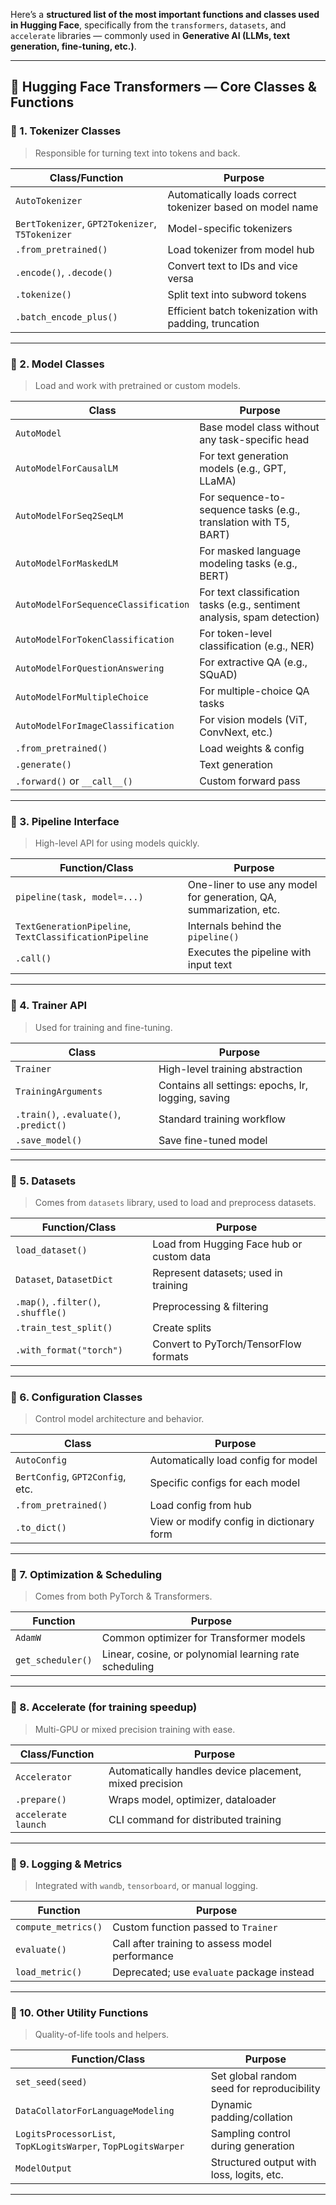 Here’s a **structured list of the most important functions and classes used in Hugging Face**, specifically from the `transformers`, `datasets`, and `accelerate` libraries — commonly used in **Generative AI (LLMs, text generation, fine-tuning, etc.)**.

---

## 🧠 Hugging Face Transformers — Core Classes & Functions

### 🔹 1. **Tokenizer Classes**

> Responsible for turning text into tokens and back.

| Class/Function                                  | Purpose                                                   |
| ----------------------------------------------- | --------------------------------------------------------- |
| `AutoTokenizer`                                 | Automatically loads correct tokenizer based on model name |
| `BertTokenizer`, `GPT2Tokenizer`, `T5Tokenizer` | Model-specific tokenizers                                 |
| `.from_pretrained()`                            | Load tokenizer from model hub                             |
| `.encode()`, `.decode()`                        | Convert text to IDs and vice versa                        |
| `.tokenize()`                                   | Split text into subword tokens                            |
| `.batch_encode_plus()`                          | Efficient batch tokenization with padding, truncation     |

---

### 🔹 2. **Model Classes**

> Load and work with pretrained or custom models.

| Class                                      | Purpose                                                                  |
| ------------------------------------------ | ------------------------------------------------------------------------ |
| `AutoModel`                                | Base model class without any task-specific head                          |
| `AutoModelForCausalLM`                     | For text generation models (e.g., GPT, LLaMA)                            |
| `AutoModelForSeq2SeqLM`                    | For sequence-to-sequence tasks (e.g., translation with T5, BART)         |
| `AutoModelForMaskedLM`                     | For masked language modeling tasks (e.g., BERT)                          |
| `AutoModelForSequenceClassification`       | For text classification tasks (e.g., sentiment analysis, spam detection) |
| `AutoModelForTokenClassification`          | For token-level classification (e.g., NER)                               |
| `AutoModelForQuestionAnswering`            | For extractive QA (e.g., SQuAD)                                          |
| `AutoModelForMultipleChoice`               | For multiple-choice QA tasks                                             |
| `AutoModelForImageClassification`          | For vision models (ViT, ConvNext, etc.)                                  |
| `.from_pretrained()`                       | Load weights & config                                                    |
| `.generate()`                              | Text generation                                                          |
| `.forward()` or `__call__()`               | Custom forward pass                                                      |

---

### 🔹 3. **Pipeline Interface**

> High-level API for using models quickly.

| Function/Class                                         | Purpose                                                            |
| ------------------------------------------------------ | ------------------------------------------------------------------ |
| `pipeline(task, model=...)`                            | One-liner to use any model for generation, QA, summarization, etc. |
| `TextGenerationPipeline`, `TextClassificationPipeline` | Internals behind the `pipeline()`                                  |
| `.call()`                                              | Executes the pipeline with input text                              |

---

### 🔹 4. **Trainer API**

> Used for training and fine-tuning.

| Class                                   | Purpose                                            |
| --------------------------------------- | -------------------------------------------------- |
| `Trainer`                               | High-level training abstraction                    |
| `TrainingArguments`                     | Contains all settings: epochs, lr, logging, saving |
| `.train()`, `.evaluate()`, `.predict()` | Standard training workflow                         |
| `.save_model()`                         | Save fine-tuned model                              |

---

### 🔹 5. **Datasets**

> Comes from `datasets` library, used to load and preprocess datasets.

| Function/Class                      | Purpose                                   |
| ----------------------------------- | ----------------------------------------- |
| `load_dataset()`                    | Load from Hugging Face hub or custom data |
| `Dataset`, `DatasetDict`            | Represent datasets; used in training      |
| `.map()`, `.filter()`, `.shuffle()` | Preprocessing & filtering                 |
| `.train_test_split()`               | Create splits                             |
| `.with_format("torch")`             | Convert to PyTorch/TensorFlow formats     |

---

### 🔹 6. **Configuration Classes**

> Control model architecture and behavior.

| Class                            | Purpose                                  |
| -------------------------------- | ---------------------------------------- |
| `AutoConfig`                     | Automatically load config for model      |
| `BertConfig`, `GPT2Config`, etc. | Specific configs for each model          |
| `.from_pretrained()`             | Load config from hub                     |
| `.to_dict()`                     | View or modify config in dictionary form |

---

### 🔹 7. **Optimization & Scheduling**

> Comes from both PyTorch & Transformers.

| Function          | Purpose                                                |
| ----------------- | ------------------------------------------------------ |
| `AdamW`           | Common optimizer for Transformer models                |
| `get_scheduler()` | Linear, cosine, or polynomial learning rate scheduling |

---

### 🔹 8. **Accelerate (for training speedup)**

> Multi-GPU or mixed precision training with ease.

| Class/Function      | Purpose                                                 |
| ------------------- | ------------------------------------------------------- |
| `Accelerator`       | Automatically handles device placement, mixed precision |
| `.prepare()`        | Wraps model, optimizer, dataloader                      |
| `accelerate launch` | CLI command for distributed training                    |

---

### 🔹 9. **Logging & Metrics**

> Integrated with `wandb`, `tensorboard`, or manual logging.

| Function            | Purpose                                         |
| ------------------- | ----------------------------------------------- |
| `compute_metrics()` | Custom function passed to `Trainer`             |
| `evaluate()`        | Call after training to assess model performance |
| `load_metric()`     | Deprecated; use `evaluate` package instead      |

---

### 🔹 10. **Other Utility Functions**

> Quality-of-life tools and helpers.

| Function/Class                                                | Purpose                                    |
| ------------------------------------------------------------- | ------------------------------------------ |
| `set_seed(seed)`                                              | Set global random seed for reproducibility |
| `DataCollatorForLanguageModeling`                             | Dynamic padding/collation                  |
| `LogitsProcessorList`, `TopKLogitsWarper`, `TopPLogitsWarper` | Sampling control during generation         |
| `ModelOutput`                                                 | Structured output with loss, logits, etc.  |

---

